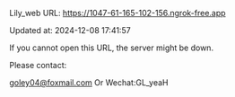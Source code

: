 Lily_web URL: https://1047-61-165-102-156.ngrok-free.app

Updated at: 2024-12-08 17:41:57

If you cannot open this URL, the server might be down.

Please contact: 

goley04@foxmail.com Or Wechat:GL_yeaH